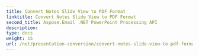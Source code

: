 ```yaml
---
title: Convert Notes Slide View to PDF Format
linktitle: Convert Notes Slide View to PDF Format
second_title: Aspose.Email .NET PowerPoint Processing API
description: 
type: docs
weight: 15
url: /net/presentation-conversion/convert-notes-slide-view-to-pdf-format/
---
```

